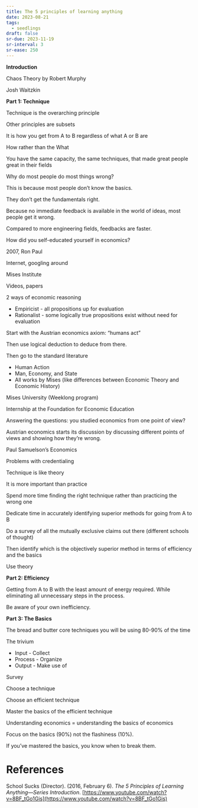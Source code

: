 ```yaml
---
title: The 5 principles of learning anything
date: 2023-08-21
tags:
  - seedlings
draft: false
sr-due: 2023-11-19
sr-interval: 3
sr-ease: 250
---
```

**Introduction**

Chaos Theory by Robert Murphy

Josh Waitzkin

**Part 1: Technique**

Technique is the overarching principle

Other principles are subsets

It is how you get from A to B regardless of what A or B are

How rather than the What

You have the same capacity, the same techniques, that made great people great in their fields

Why do most people do most things wrong?

This is because most people don’t know the basics.

They don’t get the fundamentals right.

Because no immediate feedback is available in the world of ideas, most people get it wrong.

Compared to more engineering fields, feedbacks are faster.

How did you self-educated yourself in economics?

2007, Ron Paul

Internet, googling around

Mises Institute

Videos, papers

2 ways of economic reasoning

- Empiricist - all propositions up for evaluation
- Rationalist - some logically true propositions exist without need for evaluation

Start with the Austrian economics axiom: “humans act”

Then use logical deduction to deduce from there.

Then go to the standard literature

- Human Action
- Man, Economy, and State
- All works by Mises (like differences between Economic Theory and Economic History)

Mises University (Weeklong program)

Internship at the Foundation for Economic Education

Answering the questions: you studied economics from one point of view?

Austrian economics starts its discussion by discussing different points of views and showing how they’re wrong.

Paul Samuelson’s Economics

Problems with credentialing

Technique is like theory

It is more important than practice

Spend more time finding the right technique rather than practicing the wrong one

Dedicate time in accurately identifying superior methods for going from A to B

Do a survey of all the mutually exclusive claims out there (different schools of thought)

Then identify which is the objectively superior method in terms of efficiency and the basics

Use theory

**Part 2: Efficiency**

Getting from A to B with the least amount of energy required. While eliminating all unnecessary steps in the process.

Be aware of your own inefficiency.

**Part 3: The Basics**

The bread and butter core techniques you will be using 80-90% of the time

The trivium

- Input - Collect
- Process - Organize
- Output - Make use of

Survey

Choose a technique

Choose an efficient technique

Master the basics of the efficient technique

Understanding economics = understanding the basics of economics

Focus on the basics (90%) not the flashiness (10%).

If you’ve mastered the basics, you know when to break them.

# References

School Sucks (Director). (2016, February 6). _The 5 Principles of Learning Anything—Series Introduction_. [https://www.youtube.com/watch?v=8BF_tGo1Gis](https://www.youtube.com/watch?v=8BF_tGo1Gis)